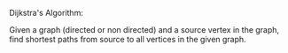 Dijkstra's Algorithm: 

Given a graph (directed or non directed) and a source vertex in the graph, find shortest paths 
from source to all vertices in the given graph.
